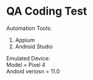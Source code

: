 # QA Coding Test

Automation Tools:
1. Appium
2. Android Studio

Emulated Device:  
Model = Pixel 4  
Andoid veriosn = 11.0
